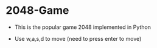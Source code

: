 # 2048-Game

- This is the popular game 2048 implemented in Python

- Use w,a,s,d to move (need to press enter to move)

